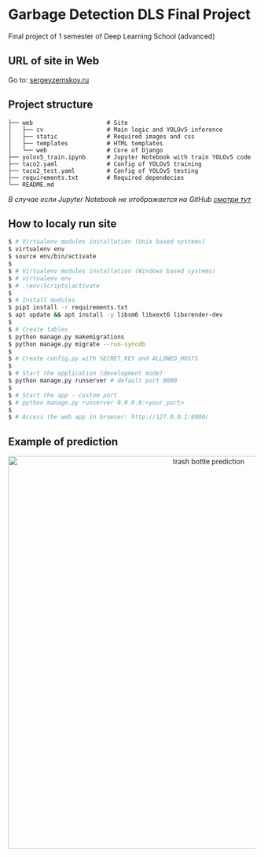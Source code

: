 # Garbage Detection DLS Final Project  

Final project of 1 semester of Deep Learning School (advanced)

## URL of site in Web
Go to: <a href="http://sergeyzemskov.ru/">sergeyzemskov.ru</a>

## Project structure

    ├── web                     # Site
    │   ├── cv                  # Main logic and YOLOv5 inference
    │   ├── static              # Required images and css
    │   ├── templates           # HTML templates
    │   └── web                 # Core of Django
    ├── yolov5_train.ipynb      # Jupyter Notebook with train YOLOv5 code
    ├── taco2.yaml              # Config of YOLOv5 training
    ├── taco2_test.yaml         # Config of YOLOv5 testing
    ├── requirements.txt        # Required dependeсies
    └── README.md  

*В случае если Jupyter Notebook не отображается на GitHub [смотри тут](https://nbviewer.org/github/brut0/dls-object-detection-project/blob/main/yolov5_train.ipynb)*


## How to localy run site

```bash
$ # Virtualenv modules installation (Unix based systems)
$ virtualenv env
$ source env/bin/activate
$
$ # Virtualenv modules installation (Windows based systems)
$ # virtualenv env
$ # .\env\Scripts\activate
$
$ # Install modules
$ pip3 install -r requirements.txt
$ apt update && apt install -y libsm6 libxext6 libxrender-dev
$
$ # Create tables
$ python manage.py makemigrations
$ python manage.py migrate --run-syncdb
$
$ # Create config.py with SECRET_KEY and ALLOWED_HOSTS
$
$ # Start the application (development mode)
$ python manage.py runserver # default port 8000
$
$ # Start the app - custom port
$ # python manage.py runserver 0.0.0.0:<your_port>
$
$ # Access the web app in browser: http://127.0.0.1:8000/
```

## Example of prediction  


<p align="center">
  <img src="https://i.ibb.co/4tyws9R/Screenshot-2022-06-27-121336.png" width="800" title="trash bottle prediction">
</p>
